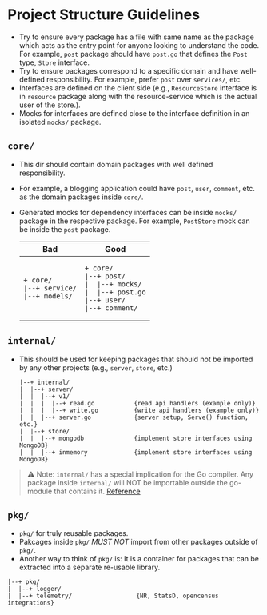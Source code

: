 # Project Structure Guidelines

- Try to ensure every package has a file with same name as the package which acts as the entry point for anyone looking to understand the code. For example, `post` package should have `post.go` that defines the `Post` type, `Store` interface.
- Try to ensure packages correspond to a specific domain and have well-defined responsibility. For example, prefer `post` over `services/`, etc.
- Interfaces are defined on the client side (e.g., `ResourceStore` interface is in `resource` package along with the resource-service which is the actual user of the store.).
- Mocks for interfaces are defined close to the interface definition in an isolated `mocks/` package.

## `core/`

- This dir should contain domain packages with well defined responsibility.
- For example, a blogging application could have `post`, `user`, `comment`, etc. as the domain packages inside `core/`.
- Generated mocks for dependency interfaces can be inside `mocks/` package in the respective package. For example, `PostStore` mock can be inside the `post` package.

    <table>
    <thead><tr><th>Bad</th><th>Good</th></tr></thead>
    <tbody>
    <tr><td>

  ```plaintext
  + core/
  |--+ service/
  |--+ models/
  ```

    </td>
    <td>

  ```plaintext
  + core/
  |--+ post/
  |  |--+ mocks/
  |  |--+ post.go
  |--+ user/
  |--+ comment/
  ```

    </td></tr>
    </tbody>
    </table>

## `internal/`

- This should be used for keeping packages that should not be imported by any other projects (e.g., `server`, `store`, etc.)

  ```plaintext
  |--+ internal/
  |  |--+ server/
  |  |  |--+ v1/
  |  |  |  |--+ read.go           {read api handlers (example only)}
  |  |  |  |--+ write.go          {write api handlers (example only)}
  |  |  |--+ server.go            {server setup, Serve() function, etc.}
  |  |--+ store/
  |  |  |--+ mongodb              {implement store interfaces using MongoDB}
  |  |  |--+ inmemory             {implement store interfaces using MongoDB}
  ```

> ⚠️ Note: `internal/` has a special implication for the Go compiler. Any package inside `internal/` will NOT be importable outside the go-module that contains it. [Reference](https://go.dev/doc/go1.4#internalpackages)

## `pkg/`

- `pkg/` for truly reusable packages.
- Pakcages inside `pkg/` _MUST NOT_ import from other packages outside of `pkg/`.
- Another way to think of `pkg/` is: It is a container for packages that can be extracted into a separate re-usable library.

```plaintext
|--+ pkg/
|  |--+ logger/
|  |--+ telemetry/                  {NR, StatsD, opencensus integrations}
```
